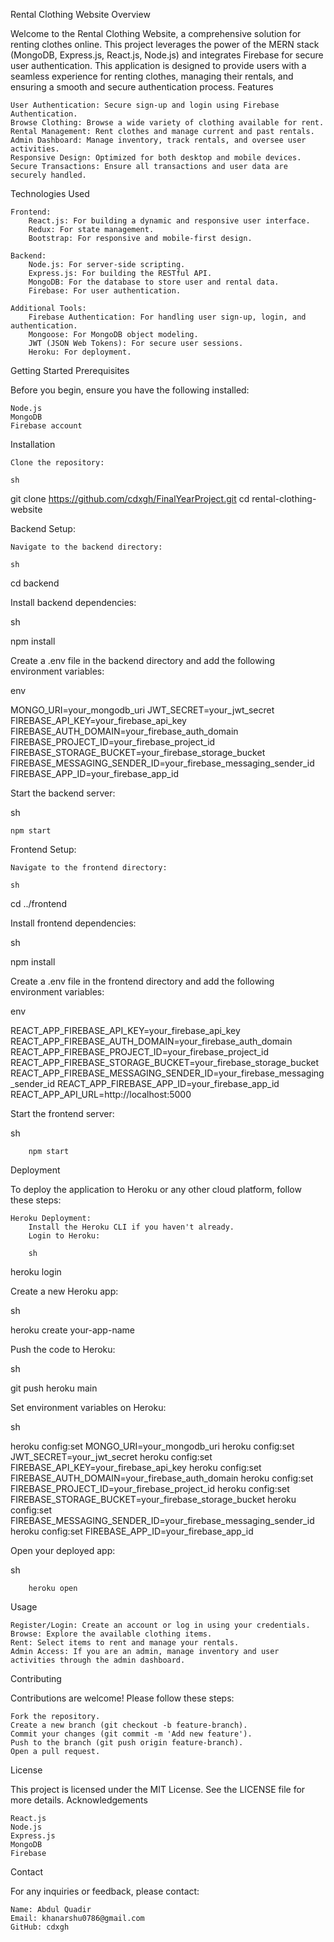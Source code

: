 Rental Clothing Website
Overview

Welcome to the Rental Clothing Website, a comprehensive solution for renting clothes online. This project leverages the power of the MERN stack (MongoDB, Express.js, React.js, Node.js) and integrates Firebase for secure user authentication. This application is designed to provide users with a seamless experience for renting clothes, managing their rentals, and ensuring a smooth and secure authentication process.
Features

    User Authentication: Secure sign-up and login using Firebase Authentication.
    Browse Clothing: Browse a wide variety of clothing available for rent.
    Rental Management: Rent clothes and manage current and past rentals.
    Admin Dashboard: Manage inventory, track rentals, and oversee user activities.
    Responsive Design: Optimized for both desktop and mobile devices.
    Secure Transactions: Ensure all transactions and user data are securely handled.

Technologies Used

    Frontend:
        React.js: For building a dynamic and responsive user interface.
        Redux: For state management.
        Bootstrap: For responsive and mobile-first design.

    Backend:
        Node.js: For server-side scripting.
        Express.js: For building the RESTful API.
        MongoDB: For the database to store user and rental data.
        Firebase: For user authentication.

    Additional Tools:
        Firebase Authentication: For handling user sign-up, login, and authentication.
        Mongoose: For MongoDB object modeling.
        JWT (JSON Web Tokens): For secure user sessions.
        Heroku: For deployment.

Getting Started
Prerequisites

Before you begin, ensure you have the following installed:

    Node.js
    MongoDB
    Firebase account

Installation

    Clone the repository:

    sh

git clone https://github.com/cdxgh/FinalYearProject.git
cd rental-clothing-website

Backend Setup:

    Navigate to the backend directory:

    sh

cd backend

Install backend dependencies:

sh

npm install

Create a .env file in the backend directory and add the following environment variables:

env

MONGO_URI=your_mongodb_uri
JWT_SECRET=your_jwt_secret
FIREBASE_API_KEY=your_firebase_api_key
FIREBASE_AUTH_DOMAIN=your_firebase_auth_domain
FIREBASE_PROJECT_ID=your_firebase_project_id
FIREBASE_STORAGE_BUCKET=your_firebase_storage_bucket
FIREBASE_MESSAGING_SENDER_ID=your_firebase_messaging_sender_id
FIREBASE_APP_ID=your_firebase_app_id

Start the backend server:

sh

    npm start

Frontend Setup:

    Navigate to the frontend directory:

    sh

cd ../frontend

Install frontend dependencies:

sh

npm install

Create a .env file in the frontend directory and add the following environment variables:

env

REACT_APP_FIREBASE_API_KEY=your_firebase_api_key
REACT_APP_FIREBASE_AUTH_DOMAIN=your_firebase_auth_domain
REACT_APP_FIREBASE_PROJECT_ID=your_firebase_project_id
REACT_APP_FIREBASE_STORAGE_BUCKET=your_firebase_storage_bucket
REACT_APP_FIREBASE_MESSAGING_SENDER_ID=your_firebase_messaging_sender_id
REACT_APP_FIREBASE_APP_ID=your_firebase_app_id
REACT_APP_API_URL=http://localhost:5000

Start the frontend server:

sh

        npm start

Deployment

To deploy the application to Heroku or any other cloud platform, follow these steps:

    Heroku Deployment:
        Install the Heroku CLI if you haven't already.
        Login to Heroku:

        sh

heroku login

Create a new Heroku app:

sh

heroku create your-app-name

Push the code to Heroku:

sh

git push heroku main

Set environment variables on Heroku:

sh

heroku config:set MONGO_URI=your_mongodb_uri
heroku config:set JWT_SECRET=your_jwt_secret
heroku config:set FIREBASE_API_KEY=your_firebase_api_key
heroku config:set FIREBASE_AUTH_DOMAIN=your_firebase_auth_domain
heroku config:set FIREBASE_PROJECT_ID=your_firebase_project_id
heroku config:set FIREBASE_STORAGE_BUCKET=your_firebase_storage_bucket
heroku config:set FIREBASE_MESSAGING_SENDER_ID=your_firebase_messaging_sender_id
heroku config:set FIREBASE_APP_ID=your_firebase_app_id

Open your deployed app:

sh

        heroku open

Usage

    Register/Login: Create an account or log in using your credentials.
    Browse: Explore the available clothing items.
    Rent: Select items to rent and manage your rentals.
    Admin Access: If you are an admin, manage inventory and user activities through the admin dashboard.

Contributing

Contributions are welcome! Please follow these steps:

    Fork the repository.
    Create a new branch (git checkout -b feature-branch).
    Commit your changes (git commit -m 'Add new feature').
    Push to the branch (git push origin feature-branch).
    Open a pull request.

License

This project is licensed under the MIT License. See the LICENSE file for more details.
Acknowledgements

    React.js
    Node.js
    Express.js
    MongoDB
    Firebase

Contact

For any inquiries or feedback, please contact:

    Name: Abdul Quadir
    Email: khanarshu0786@gmail.com
    GitHub: cdxgh
